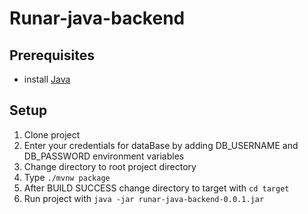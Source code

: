 # Runar-java-backend
## Prerequisites

- install [Java](https://jdk.java.net/19/)

## Setup
1. Clone project
2. Enter your credentials for dataBase by adding DB_USERNAME and DB_PASSWORD environment variables
3. Change directory to root project directory
4. Type `./mvnw package`
5. After BUILD SUCCESS change directory to target with `cd target`
6. Run project with `java -jar runar-java-backend-0.0.1.jar`
